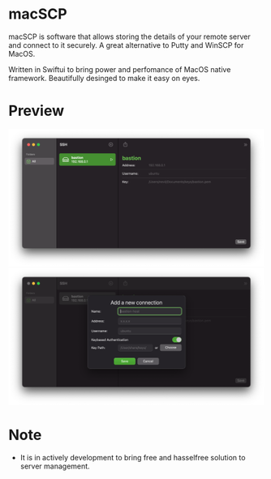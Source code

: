 # macSCP

macSCP is software that allows storing the details of your remote server and connect to it securely.
A great alternative to Putty and WinSCP for MacOS.

Written in Swiftui to bring power and perfomance of MacOS native framework.
Beautifully desinged to make it easy on eyes.

# Preview
![Main Screen](/Preview/main_screen.png?raw=true "Main Screen")
![Add a new connection](/Preview/add_new_connection.png?raw=true "Add a new connection")

# Note

- It is in actively development to bring free and hasselfree solution to server management.

